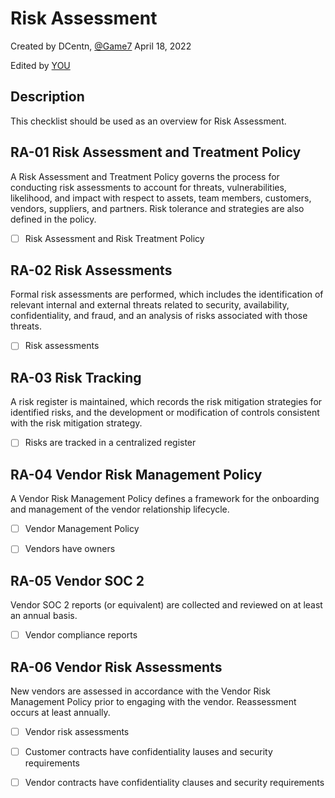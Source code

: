 # Risk Assessment
Created by DCentn, [@Game7](https://game7.io/)
April 18, 2022

Edited by [YOU](#)

## Description
This checklist should be used as an overview for Risk Assessment. 

## RA-01 Risk Assessment and Treatment Policy
A Risk Assessment and Treatment Policy governs the process for conducting risk assessments to account for threats, vulnerabilities, likelihood, and impact with respect to assets, team members, customers, vendors, suppliers, and partners. Risk tolerance and strategies are also defined in the policy.

- [ ] Risk Assessment and Risk Treatment Policy

## RA-02 Risk Assessments
Formal risk assessments are performed, which includes the identification of relevant internal and external threats related to security, availability, confidentiality, and fraud, and an analysis of risks associated with those threats.

- [ ] Risk assessments

## RA-03 Risk Tracking
A risk register is maintained, which records the risk mitigation strategies for identified risks, and the development or modification of controls consistent with the risk mitigation strategy.

- [ ] Risks are tracked in a centralized register

## RA-04 Vendor Risk Management Policy
A Vendor Risk Management Policy defines a framework for the onboarding and management of the vendor relationship lifecycle.

- [ ] Vendor Management Policy

- [ ] Vendors have owners

## RA-05 Vendor SOC 2
Vendor SOC 2 reports (or equivalent) are collected and reviewed on at least an annual basis.

- [ ] Vendor compliance reports

## RA-06 Vendor Risk Assessments
New vendors are assessed in accordance with the Vendor Risk Management Policy prior to engaging with the vendor. Reassessment occurs at least annually.

- [ ] Vendor risk assessments

- [ ] Customer contracts have confidentiality lauses and security requirements

- [ ] Vendor contracts have confidentiality clauses and security requirements
